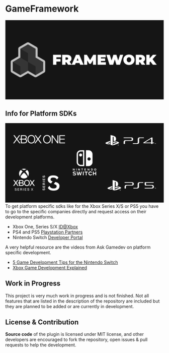 # GameFramework
![GameFramework Logo](/Resources/ProjectDesign/Export/GameFramework_SocialPreview.png)
## Info for Platform SDKs
![SDKs Image](/Resources/Documentation/Export/Documentation_Image_01.png)
To get  platform specific sdks like for the Xbox Series X/S or PS5 you have to go to the specific companies directly and request access on their development platforms.
- Xbox One, Series S/X [ID@Xbox](https://www.xbox.com/en-us/developers/id?source=lp)
- PS4 and PS5 [Playstation Partners](https://partners.playstation.net/)
- Nintendo Switch [Developer Portal](https://developer.nintendo.com/)

A very helpful resource are the videos from Ask Gamedev on platform specific development.
- [5 Game Development Tips for the Nintendo Switch](https://www.youtube.com/watch?v=qAiw03bXb3o)
- [Xbox Game Development Explained](https://www.youtube.com/watch?v=NglZrJHm1Y0)
## Work in Progress
This project is very much work in progress and is not finished. Not all features that are listed in the description of the repository are included but they are planned to be added or are currently in development.
## License & Contribution
**Source code** of the plugin is licensed under MIT license, and other developers are encouraged to fork the repository, open issues & pull requests to help the development.